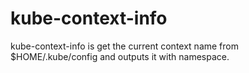 # kube-context-info
kube-context-info  is get the current context name from $HOME/.kube/config and outputs it with namespace.

